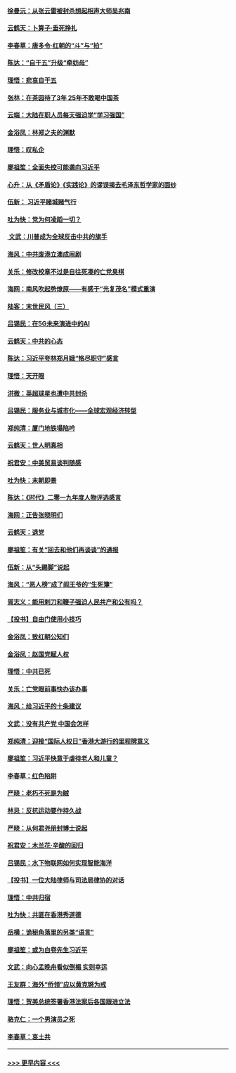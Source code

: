 #### [徐曼沅：从张云雷被封杀想起相声大师吴兆南](../pages/nsc993/n11741816.md?t=12242011) 
#### [云鹤天：卜算子‧垂死挣扎](../pages/nsc993/n11739956.md?t=12242011) 
#### [李春草：唐多令‧红朝的“斗”与“拍”](../pages/nsc993/n11739830.md?t=12242011) 
#### [陈达：“自干五”升级“牵妨母”](../pages/nsc993/n11739724.md?t=12242011) 
#### [理悟：悲哀自干五](../pages/nsc993/n11739547.md?t=12242011) 
#### [张林：在茶园待了3年 25年不敢喝中国茶](../pages/nsc993/n11739240.md?t=12242011) 
#### [云端：大陆在职人员每天强迫学“学习强国”](../pages/nsc993/n11738735.md?t=12242011) 
#### [金浴凤：林郑之夫的渊默](../pages/nsc993/n11737735.md?t=12242011) 
#### [理悟：叹私企](../pages/nsc993/n11737715.md?t=12242011) 
#### [廖祖笙：全面失控可能袭向习近平](../pages/nsc993/n11737704.md?t=12242011) 
#### [心升：从《矛盾论》《实践论》的谬误揭去毛泽东哲学家的面纱](../pages/nsc993/n11736962.md?t=12242011) 
#### [伍新： 习近平赌城赌气行](../pages/nsc993/n11736929.md?t=12242011) 
#### [吐为快：党为何凌蹈一切？](../pages/nsc993/n11736915.md?t=12242011) 
#### [ 文武：川普成为全球反击中共的旗手](../pages/nsc993/n11736882.md?t=12242011) 
#### [海风：中共废港立澳成闹剧](../pages/nsc993/n11735857.md?t=12242011) 
#### [关乐：修改校章不过是自往死凑的亡党臭棋](../pages/nsc993/n11735097.md?t=12242011) 
#### [海网：南风吹起势燎原——有感于“光复茂名”模式重演](../pages/nsc993/n11732308.md?t=12242011) 
#### [陆客：末世民风（三）](../pages/nsc993/n11732211.md?t=12242011) 
#### [吕锡民：在5G未来演进中的AI](../pages/nsc993/n11730010.md?t=12242011) 
#### [云鹤天：中共的心态](../pages/nsc993/n11729906.md?t=12242011) 
#### [陈达：习近平夸林郑月娥“恪尽职守”感言](../pages/nsc993/n11729881.md?t=12242011) 
#### [理悟：天开眼](../pages/nsc993/n11729699.md?t=12242011) 
#### [洪微：英超球星也遭中共封杀](../pages/nsc993/n11727243.md?t=12242011) 
#### [吕锡民：服务业与城市化——全球宏观经济转型](../pages/nsc993/n11725845.md?t=12242011) 
#### [郑纯清：厦门地铁塌陷吟](../pages/nsc993/n11725813.md?t=12242011) 
#### [云鹤天：世人明真相](../pages/nsc993/n11725621.md?t=12242011) 
#### [祝君安：中美贸易谈判随感](../pages/nsc993/n11725609.md?t=12242011) 
#### [吐为快：末朝即景](../pages/nsc993/n11723365.md?t=12242011) 
#### [陈达：《时代》二零一九年度人物评选感言](../pages/nsc993/n11723337.md?t=12242011) 
#### [海网：正告张晓明们](../pages/nsc993/n11723228.md?t=12242011) 
#### [云鹤天：退党](../pages/nsc993/n11723056.md?t=12242011) 
#### [廖祖笙：有关“回去和他们再谈谈”的通报](../pages/nsc993/n11722442.md?t=12242011) 
#### [伍新：从“头踢脚”说起](../pages/nsc993/n11722429.md?t=12242011) 
#### [海风：“恶人榜”成了阎王爷的“生死簿”](../pages/nsc993/n11722272.md?t=12242011) 
#### [胥志义：能用剌刀和鞭子强迫人民共产和公有吗？](../pages/nsc993/n11720569.md?t=12242011) 
#### [【投书】自由门使用小技巧](../pages/nsc993/n11720180.md?t=12242011) 
#### [金浴凤：致红朝公知们](../pages/nsc993/n11720563.md?t=12242011) 
#### [金浴凤：赵国党赋人权](../pages/nsc993/n11720533.md?t=12242011) 
#### [理悟：中共已死](../pages/nsc993/n11720233.md?t=12242011) 
#### [关乐：亡党眼前事快办该办事](../pages/nsc993/n11719160.md?t=12242011) 
#### [海风：给习近平的十条建议](../pages/nsc993/n11717616.md?t=12242011) 
#### [文武：没有共产党 中国会怎样](../pages/nsc993/n11717584.md?t=12242011) 
#### [郑纯清：迎接“国际人权日”香港大游行的里程牌意义](../pages/nsc993/n11717417.md?t=12242011) 
#### [廖祖笙：习近平快意于虐待老人和儿童？](../pages/nsc993/n11715313.md?t=12242011) 
#### [李春草：红色陷阱](../pages/nsc993/n11715029.md?t=12242011) 
#### [严晓：老朽不死是为贼](../pages/nsc993/n11712910.md?t=12242011) 
#### [林忌：反抗运动要作持久战](../pages/nsc993/n11712623.md?t=12242011) 
#### [严晓：从何君尧册封博士说起](../pages/nsc993/n11712465.md?t=12242011) 
#### [祝君安：木兰花·辛酸的回归](../pages/nsc993/n11712381.md?t=12242011) 
#### [吕锡民：水下物联网如何实现智能海洋](../pages/nsc993/n11711158.md?t=12242011) 
#### [【投书】一位大陆律师与司法局律协的对话](../pages/nsc993/n11709675.md?t=12242011) 
#### [理悟：中共归宿](../pages/nsc993/n11710059.md?t=12242011) 
#### [吐为快：共匪在香港秀道德](../pages/nsc993/n11709979.md?t=12242011) 
#### [岳横：诡秘角落里的另类“语言”](../pages/nsc993/n11709792.md?t=12242011) 
#### [廖祖笙：或为白卷先生习近平](../pages/nsc993/n11708330.md?t=12242011) 
#### [文武：向心孟晚舟看似倒楣 实则幸运](../pages/nsc993/n11708236.md?t=12242011) 
#### [王友群：海外“侨领”应以黄克锵为戒](../pages/nsc993/n11706176.md?t=12242011) 
#### [理悟：贺美总统签署香港法案后各国跟进立法](../pages/nsc993/n11706853.md?t=12242011) 
#### [骆克仁：一个男演员之死](../pages/nsc993/n11706677.md?t=12242011) 
#### [李春草：哀土共](../pages/nsc993/n11706255.md?t=12242011) 

----
#### [ >>> 更早内容 <<< ](../indexes/nsc993-earlier.md)
